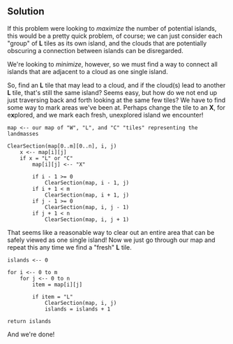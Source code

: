 ## Solution

If this problem were looking to *maximize* the number of potential islands, this would be a pretty quick problem, of course; we can just consider each "group" of **L** tiles as its own island, and the clouds that are potentially obscuring a connection between islands can be disregarded. 

We're looking to *minimize*, however, so we must find a way to connect all islands that are adjacent to a cloud as one single island.

So, find an **L** tile that may lead to a cloud, and if the cloud(s) lead to another **L** tile, that's still the same island? Seems easy, but how do we not end up just traversing back and forth looking at the same few tiles? We have to find some way to mark areas we've been at. Perhaps change the  tile to an **X**, for e**x**plored, and we mark each fresh, unexplored island we encounter! 

```
map <-- our map of "W", "L", and "C" "tiles" representing the landmasses

ClearSection(map[0..m][0..n], i, j)
    x <-- map[i][j]
    if x = "L" or "C"
        map[i][j] <-- "X"

        if i - 1 >= 0
            ClearSection(map, i - 1, j)
        if i + 1 < m
            ClearSection(map, i + 1, j)
        if j - 1 >= 0
            ClearSection(map, i, j - 1)
        if j + 1 < n
            ClearSection(map, i, j + 1)
```

That seems like a reasonable way to clear out an entire area that can be safely viewed as one single island! Now we just go through our map and repeat this any time we find a "fresh" **L** tile.

```
islands <-- 0

for i <-- 0 to m
    for j <-- 0 to n
        item = map[i][j]
        
        if item = "L"
            ClearSection(map, i, j)
            islands = islands + 1

return islands
```

And we're done!
